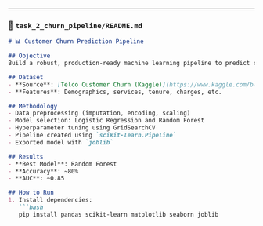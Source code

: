 
---

### 📁 `task_2_churn_pipeline/README.md`
```markdown
# 📊 Customer Churn Prediction Pipeline

## Objective
Build a robust, production-ready machine learning pipeline to predict customer churn from structured data.

## Dataset
- **Source**: [Telco Customer Churn (Kaggle)](https://www.kaggle.com/blastchar/telco-customer-churn)
- **Features**: Demographics, services, tenure, charges, etc.

## Methodology
- Data preprocessing (imputation, encoding, scaling)
- Model selection: Logistic Regression and Random Forest
- Hyperparameter tuning using GridSearchCV
- Pipeline created using `scikit-learn.Pipeline`
- Exported model with `joblib`

## Results
- **Best Model**: Random Forest
- **Accuracy**: ~80%
- **AUC**: ~0.85

## How to Run
1. Install dependencies:
   ```bash
   pip install pandas scikit-learn matplotlib seaborn joblib
